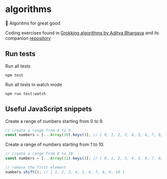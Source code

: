 # algorithms

👾 Algoritms for great good

Coding exercises found in [Grokking algorithms by Aditya Bhargava](https://www.bookdepository.com/Grokking-Algorithms-Aditya-Y-Bhargava/9781617292231) and its companion [repository](https://github.com/egonSchiele/grokking_algorithms)

## Run tests

Run all tests

```
npm test
```

Run all tests in watch mode

```
npm run test:watch
```

## Useful JavaScript snippets

Create a range of numbers starting from 0 to 9.

```js
// create a range from 0 to 9
const numbers = [...Array(10).keys()]; // [ 0, 1, 2, 3, 4, 5, 6, 7, 8, 9 ]
```

Create a range of numbers starting from 1 to 10.

```js
// create a range from 0 to 10
const numbers = [...Array(11).keys()]; // [ 0, 1, 2, 3, 4, 5, 6, 7, 8, 9, 10 ]

// remove the first element
numbers.shift(); // [ 1, 2, 3, 4, 5, 6, 7, 8, 9, 10 ]
```
